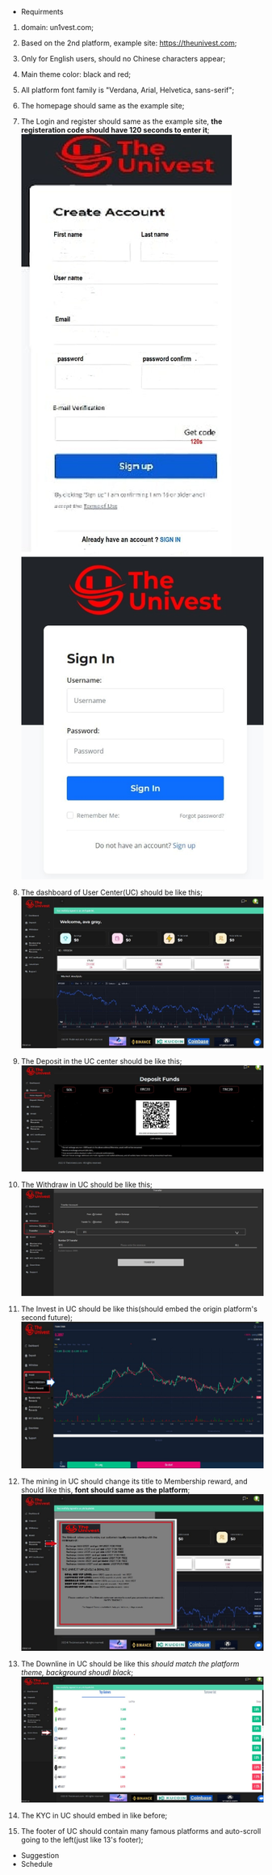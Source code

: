 * Requirments
1. domain: un1vest.com;

2. Based on the 2nd platform,  example site: https://theunivest.com;

3. Only for English users, should no Chinese characters appear;

4. Main theme color: black and red;

5. All platform font family is "Verdana, Arial, Helvetica, sans-serif";

6. The homepage should same as the example site;

7. The Login and register should same as the example site, **the registeration code should have 120 seconds to enter it**;
   ![image](./1.jpg)
   ![image](./2.jpg)

8. The dashboard of User Center(UC) should be like this;
   ![image](./3.jpg)

9. The Deposit in the UC center should be like this;
   ![image](./4.jpg)

10. The Withdraw in UC should be like this;
    ![image](./5.jpg)

11. The Invest in UC should be like this(should embed the origin platform's second future);
    ![image](./6.jpg)

12. The mining in UC should change its title to Membership reward, and should like this, **font should same as the platform**;
![image](./7.jpg)

13. The Downline in UC should be like this *should match the platform theme, background shoudl black*;
    ![image](./8.jpg)

14. The KYC in UC should embed in like before;
15. The footer of UC should contain many famous platforms and auto-scroll going to the left(just like 13's footer);
* Suggestion
* Schedule
